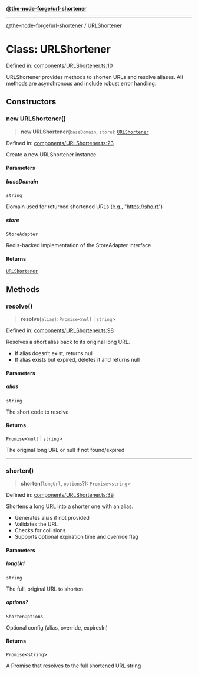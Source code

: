 [**@the-node-forge/url-shortener**](../README.md)

---

[@the-node-forge/url-shortener](../globals.md) / URLShortener

# Class: URLShortener

Defined in:
[components/URLShortener.ts:10](https://github.com/The-Node-Forge/url-shortener/blob/95fffd996cac023e63bec6536e26075a3ee1dcf3/src/components/URLShortener.ts#L10)

URLShortener provides methods to shorten URLs and resolve aliases. All methods are
asynchronous and include robust error handling.

## Constructors

### new URLShortener()

> **new URLShortener**(`baseDomain`, `store`): [`URLShortener`](URLShortener.md)

Defined in:
[components/URLShortener.ts:23](https://github.com/The-Node-Forge/url-shortener/blob/95fffd996cac023e63bec6536e26075a3ee1dcf3/src/components/URLShortener.ts#L23)

Create a new URLShortener instance.

#### Parameters

##### baseDomain

`string`

Domain used for returned shortened URLs (e.g., "https://sho.rt")

##### store

`StoreAdapter`

Redis-backed implementation of the StoreAdapter interface

#### Returns

[`URLShortener`](URLShortener.md)

## Methods

### resolve()

> **resolve**(`alias`): `Promise`\<`null` \| `string`\>

Defined in:
[components/URLShortener.ts:98](https://github.com/The-Node-Forge/url-shortener/blob/95fffd996cac023e63bec6536e26075a3ee1dcf3/src/components/URLShortener.ts#L98)

Resolves a short alias back to its original long URL.

- If alias doesn’t exist, returns null
- If alias exists but expired, deletes it and returns null

#### Parameters

##### alias

`string`

The short code to resolve

#### Returns

`Promise`\<`null` \| `string`\>

The original long URL or null if not found/expired

---

### shorten()

> **shorten**(`longUrl`, `options`?): `Promise`\<`string`\>

Defined in:
[components/URLShortener.ts:39](https://github.com/The-Node-Forge/url-shortener/blob/95fffd996cac023e63bec6536e26075a3ee1dcf3/src/components/URLShortener.ts#L39)

Shortens a long URL into a shorter one with an alias.

- Generates alias if not provided
- Validates the URL
- Checks for collisions
- Supports optional expiration time and override flag

#### Parameters

##### longUrl

`string`

The full, original URL to shorten

##### options?

`ShortenOptions`

Optional config (alias, override, expiresIn)

#### Returns

`Promise`\<`string`\>

A Promise that resolves to the full shortened URL string
